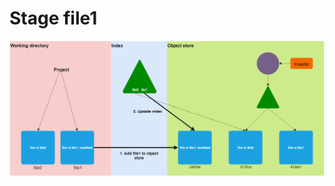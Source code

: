 # Stage file1

<div grid="~ col-1" class="justify-items-center">

<img src="/index3.png" class="h-90 mt-10">

</div>